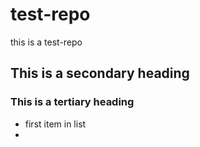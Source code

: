 test-repo
=========

this is a test-repo

## This is a secondary heading

### This is a tertiary heading

* first item in list
* 
